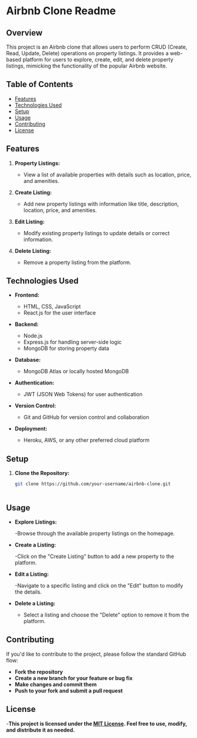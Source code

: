 # Airbnb Clone Readme

## Overview

This project is an Airbnb clone that allows users to perform CRUD (Create, Read, Update, Delete) operations on property listings. It provides a web-based platform for users to explore, create, edit, and delete property listings, mimicking the functionality of the popular Airbnb website.

## Table of Contents

- [Features](#features)
- [Technologies Used](#technologies-used)
- [Setup](#setup)
- [Usage](#usage)
- [Contributing](#contributing)
- [License](#license)

## Features

1. **Property Listings:**
   - View a list of available properties with details such as location, price, and amenities.

2. **Create Listing:**
   - Add new property listings with information like title, description, location, price, and amenities.

3. **Edit Listing:**
   - Modify existing property listings to update details or correct information.

4. **Delete Listing:**
   - Remove a property listing from the platform.

## Technologies Used

- **Frontend:**
  - HTML, CSS, JavaScript
  - React.js for the user interface

- **Backend:**
  - Node.js
  - Express.js for handling server-side logic
  - MongoDB for storing property data

- **Database:**
  - MongoDB Atlas or locally hosted MongoDB

- **Authentication:**
  - JWT (JSON Web Tokens) for user authentication

- **Version Control:**
  - Git and GitHub for version control and collaboration

- **Deployment:**
  - Heroku, AWS, or any other preferred cloud platform

## Setup

1. **Clone the Repository:**
   ```bash
   git clone https://github.com/your-username/airbnb-clone.git



## Usage
- **Explore Listings:**

   -Browse through the available property listings on the homepage.
- **Create a Listing:**

    -Click on the "Create Listing" button to add a new property to the platform.
- **Edit a Listing:**

  -Navigate to a specific listing and click on the "Edit" button to modify the details.
- **Delete a Listing:**

    - Select a listing and choose the "Delete" option to remove it from the platform.
## Contributing
 If you'd like to contribute to the project, please follow the standard GitHub flow:

- **Fork the repository**
- **Create a new branch for your feature or bug fix**
- **Make changes and commit them**
- **Push to your fork and submit a pull request**
## License
-**This project is licensed under the [MIT License](#mitlicence). Feel free to use, modify, and distribute it as needed.**


